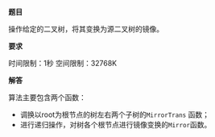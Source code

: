 **题目**

操作给定的二叉树，将其变换为源二叉树的镜像。

**要求**

时间限制：1秒 空间限制：32768K

**解答**

算法主要包含两个函数：

- 调换以root为根节点的树左右两个子树的`MirrorTrans` 函数；
- 进行递归操作，对树各个根节点进行镜像变换的`Mirror`函数。